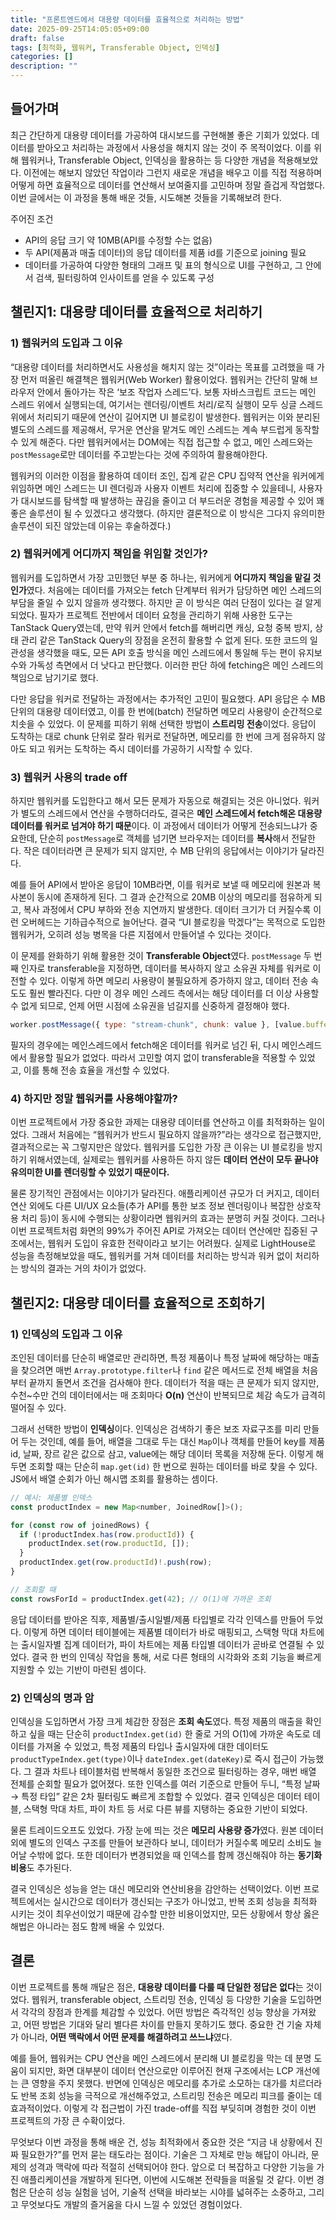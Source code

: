 ```yaml
---
title: "프론트엔드에서 대용량 데이터를 효율적으로 처리하는 방법"
date: 2025-09-25T14:05:05+09:00
draft: false
tags: [최적화, 웹워커, Transferable Object, 인덱싱]
categories: []
description: ""
---
```


## 들어가며

최근 간단하게 대용량 데이터를 가공하여 대시보드를 구현해볼 좋은 기회가 있었다. 데이터를 받아오고 처리하는 과정에서 사용성을 해치지 않는 것이 주 목적이었다. 이를 위해 웹워커나, Transferable Object, 인덱싱을 활용하는 등 다양한 개념을 적용해보았다. 이전에는 해보지 않았던 작업이라 그런지 새로운 개념을 배우고 이를 직접 적용하며 어떻게 하면 효율적으로 데이터를 연산해서 보여줄지를 고민하며 정말 즐겁게 작업했다. 이번 글에서는 이 과정을 통해 배운 것들, 시도해본 것들을 기록해보려 한다.

주어진 조건

- API의 응답 크기 약 10MB(API를 수정할 수는 없음)
- 두 API(제품과 매출 데이터)의 응답 데이터를 제품 id를 기준으로 joining 필요
- 데이터를 가공하여 다양한 형태의 그래프 및 표의 형식으로 UI를 구현하고, 그 안에서 검색, 필터링하여 인사이트를 얻을 수 있도록 구성

## 챌린지1: 대용량 데이터를 효율적으로 처리하기

### 1) 웹워커의 도입과 그 이유

“대용량 데이터를 처리하면서도 사용성을 해치지 않는 것”이라는 목표를 고려했을 때 가장 먼저 떠올린 해결책은 웹워커(Web Worker) 활용이었다. 웹워커는 간단히 말해 브라우저 안에서 돌아가는 작은 ‘보조 작업자 스레드’다. 보통 자바스크립트 코드는 메인 스레드 위에서 실행되는데, 여기서는 렌더링/이벤트 처리/로직 실행이 모두 싱글 스레드 위에서 처리되기 때문에 연산이 길어지면 UI 블로킹이 발생한다. 웹워커는 이와 분리된 별도의 스레드를 제공해서, 무거운 연산을 맡겨도 메인 스레드는 계속 부드럽게 동작할 수 있게 해준다. 다만 웹워커에서는 DOM에는 직접 접근할 수 없고, 메인 스레드와는 `postMessage`로만 데이터를 주고받는다는 것에 주의하여 활용해야한다.

웹워커의 이러한 이점을 활용하여 데이터 조인, 집계 같은 CPU 집약적 연산을 워커에게 위임하면 메인 스레드는 UI 렌더링과 사용자 이벤트 처리에 집중할 수 있을테니, 사용자가 대시보드를 탐색할 때 발생하는 끊김을 줄이고 더 부드러운 경험을 제공할 수 있어 꽤 좋은 솔루션이 될 수 있겠다고 생각했다. (하지만 결론적으로 이 방식은 그다지 유의미한 솔루션이 되진 않았는데 이유는 후술하겠다.)

### 2) 웹워커에게 어디까지 책임을 위임할 것인가?

웹워커를 도입하면서 가장 고민했던 부분 중 하나는, 워커에게 **어디까지 책임을 맡길 것인가**였다. 처음에는 데이터를 가져오는 fetch 단계부터 워커가 담당하면 메인 스레드의 부담을 줄일 수 있지 않을까 생각했다. 하지만 곧 이 방식은 여러 단점이 있다는 걸 알게 되었다. 필자가 프로젝트 전반에서 데이터 요청을 관리하기 위해 사용한 도구는 TanStack Query였는데, 만약 워커 안에서 fetch를 해버리면 캐싱, 요청 중복 방지, 상태 관리 같은 TanStack Query의 장점을 온전히 활용할 수 없게 된다. 또한 코드의 일관성을 생각했을 때도, 모든 API 호출 방식을 메인 스레드에서 통일해 두는 편이 유지보수와 가독성 측면에서 더 낫다고 판단했다. 이러한 판단 하에 fetching은 메인 스레드의 책임으로 남기기로 했다.

다만 응답을 워커로 전달하는 과정에서는 추가적인 고민이 필요했다. API 응답은 수 MB 단위의 대용량 데이터였고, 이를 한 번에(batch) 전달하면 메모리 사용량이 순간적으로 치솟을 수 있었다. 이 문제를 피하기 위해 선택한 방법이 **스트리밍 전송**이었다. 응답이 도착하는 대로 chunk 단위로 잘라 워커로 전달하면, 메모리를 한 번에 크게 점유하지 않아도 되고 워커는 도착하는 즉시 데이터를 가공하기 시작할 수 있다.

### 3) 웹워커 사용의 trade off

하지만 웹워커를 도입한다고 해서 모든 문제가 자동으로 해결되는 것은 아니었다. 워커가 별도의 스레드에서 연산을 수행하더라도, 결국은 **메인 스레드에서 fetch해온 대용량 데이터를 워커로 넘겨야 하기 때문**이다. 이 과정에서 데이터가 어떻게 전송되느냐가 중요한데, 단순히 `postMessage`로 객체를 넘기면 브라우저는 데이터를 **복사**해서 전달한다. 작은 데이터라면 큰 문제가 되지 않지만, 수 MB 단위의 응답에서는 이야기가 달라진다.

예를 들어 API에서 받아온 응답이 10MB라면, 이를 워커로 보낼 때 메모리에 원본과 복사본이 동시에 존재하게 된다. 그 결과 순간적으로 20MB 이상의 메모리를 점유하게 되고, 복사 과정에서 CPU 부하와 전송 지연까지 발생한다. 데이터 크기가 더 커질수록 이런 오버헤드는 기하급수적으로 늘어난다. 결국 “UI 블로킹을 막겠다”는 목적으로 도입한 웹워커가, 오히려 성능 병목을 다른 지점에서 만들어낼 수 있다는 것이다.

이 문제를 완화하기 위해 활용한 것이 **Transferable Object**였다. `postMessage` 두 번째 인자로 transferable을 지정하면, 데이터를 복사하지 않고 소유권 자체를 워커로 이전할 수 있다. 이렇게 하면 메모리 사용량이 불필요하게 증가하지 않고, 데이터 전송 속도도 훨씬 빨라진다. 다만 이 경우 메인 스레드 측에서는 해당 데이터를 더 이상 사용할 수 없게 되므로, 언제 어떤 시점에 소유권을 넘길지를 신중하게 결정해야 했다.

```jsx
worker.postMessage({ type: "stream-chunk", chunk: value }, [value.buffer]);
```

필자의 경우에는 메인스레드에서 fetch해온 데이터를 워커로 넘긴 뒤, 다시 메인스레드에서 활용할 필요가 없었다. 따라서 고민할 여지 없이 transferable을 적용할 수 있었고, 이를 통해 전송 효율을 개선할 수 있었다.

### 4) 하지만 정말 웹워커를 사용해야할까?

이번 프로젝트에서 가장 중요한 과제는 대용량 데이터를 연산하고 이를 최적화하는 일이었다. 그래서 처음에는 “웹워커가 반드시 필요하지 않을까?”라는 생각으로 접근했지만, 결과적으로는 꼭 그렇지만은 않았다. 웹워커를 도입한 가장 큰 이유는 UI 블로킹을 방지하기 위해서였는데, 실제로는 웹워커를 사용하든 하지 않든 **데이터 연산이 모두 끝나야 유의미한 UI를 렌더링할 수 있었기 때문이다.**

물론 장기적인 관점에서는 이야기가 달라진다. 애플리케이션 규모가 더 커지고, 데이터 연산 외에도 다른 UI/UX 요소들(추가 API를 통한 보조 정보 렌더링이나 복잡한 상호작용 처리 등)이 동시에 수행되는 상황이라면 웹워커의 효과는 분명히 커질 것이다. 그러나 이번 프로젝트처럼 화면의 99%가 주어진 API로 가져오는 데이터 연산에만 집중된 구조에서는, 웹워커 도입이 유효한 전략이라고 보기는 어려웠다. 실제로 LightHouse로 성능을 측정해보았을 때도, 웹워커를 거쳐 데이터를 처리하는 방식과 워커 없이 처리하는 방식의 결과는 거의 차이가 없었다.

## 챌린지2: 대용량 데이터를 효율적으로 조회하기

### 1) 인덱싱의 도입과 그 이유

조인된 데이터를 단순히 배열로만 관리하면, 특정 제품이나 특정 날짜에 해당하는 매출을 찾으려면 매번 `Array.prototype.filter`나 `find` 같은 메서드로 전체 배열을 처음부터 끝까지 돌면서 조건을 검사해야 한다. 데이터가 적을 때는 큰 문제가 되지 않지만, 수천~수만 건의 데이터에서는 매 조회마다 **O(n)** 연산이 반복되므로 체감 속도가 급격히 떨어질 수 있다.

그래서 선택한 방법이 **인덱싱**이다. 인덱싱은 검색하기 좋은 보조 자료구조를 미리 만들어 두는 것인데, 예를 들어, 배열을 그대로 두는 대신 `Map`이나 객체를 만들어 key를 제품 id, 날짜, 장르 같은 값으로 삼고, value에는 해당 데이터 목록을 저장해 둔다. 이렇게 해두면 조회할 때는 단순히 `map.get(id)` 한 번으로 원하는 데이터를 바로 찾을 수 있다. JS에서 배열 순회가 아닌 해시맵 조회를 활용하는 셈이다.

```jsx
// 예시: 제품별 인덱스
const productIndex = new Map<number, JoinedRow[]>();

for (const row of joinedRows) {
  if (!productIndex.has(row.productId)) {
    productIndex.set(row.productId, []);
  }
  productIndex.get(row.productId)!.push(row);
}

// 조회할 때
const rowsForId = productIndex.get(42); // O(1)에 가까운 조회

```

응답 데이터를 받아온 직후, 제품별/출시일별/제품 타입별로 각각 인덱스를 만들어 두었다. 이렇게 하면 데이터 테이블에는 제품별 데이터가 바로 매핑되고, 스택형 막대 차트에는 출시일자별 집계 데이터가, 파이 차트에는 제품 타입별 데이터가 곧바로 연결될 수 있었다. 결국 한 번의 인덱싱 작업을 통해, 서로 다른 형태의 시각화와 조회 기능을 빠르게 지원할 수 있는 기반이 마련된 셈이다.

### 2) 인덱싱의 명과 암

인덱싱을 도입하면서 가장 크게 체감한 장점은 **조회 속도**였다. 특정 제품의 매출을 확인하고 싶을 때는 단순히 `productIndex.get(id)` 한 줄로 거의 O(1)에 가까운 속도로 데이터를 가져올 수 있었고, 특정 제품의 타입나 출시일자에 대한 데이터도 `productTypeIndex.get(type)`이나 `dateIndex.get(dateKey)`로 즉시 접근이 가능했다. 그 결과 차트나 테이블처럼 반복해서 동일한 조건으로 필터링하는 경우, 매번 배열 전체를 순회할 필요가 없어졌다. 또한 인덱스를 여러 기준으로 만들어 두니, “특정 날짜 → 특정 타입” 같은 2차 필터링도 빠르게 조합할 수 있었다. 결국 인덱싱은 데이터 테이블, 스택형 막대 차트, 파이 차트 등 서로 다른 뷰를 지탱하는 중요한 기반이 되었다.

물론 트레이드오프도 있었다. 가장 눈에 띄는 것은 **메모리 사용량 증가**였다. 원본 데이터 외에 별도의 인덱스 구조를 만들어 보관하다 보니, 데이터가 커질수록 메모리 소비도 늘어날 수밖에 없다. 또한 데이터가 변경되었을 때 인덱스를 함께 갱신해줘야 하는 **동기화 비용**도 추가된다.

결국 인덱싱은 성능을 얻는 대신 메모리와 연산비용을 감안하는 선택이었다. 이번 프로젝트에서는 실시간으로 데이터가 갱신되는 구조가 아니었고, 반복 조회 성능을 최적화 시키는 것이 최우선이었기 때문에 감수할 만한 비용이었지만, 모든 상황에서 항상 옳은 해법은 아니라는 점도 함께 배울 수 있었다.

## 결론

이번 프로젝트를 통해 깨달은 점은, **대용량 데이터를 다룰 때 단일한 정답은 없다**는 것이었다. 웹워커, transferable object, 스트리밍 전송, 인덱싱 등 다양한 기술을 도입하면서 각각의 장점과 한계를 체감할 수 있었다. 어떤 방법은 즉각적인 성능 향상을 가져왔고, 어떤 방법은 기대와 달리 별다른 차이를 만들지 못하기도 했다. 중요한 건 기술 자체가 아니라, **어떤 맥락에서 어떤 문제를 해결하려고 쓰느냐**였다.

예를 들어, 웹워커는 CPU 연산을 메인 스레드에서 분리해 UI 블로킹을 막는 데 분명 도움이 되지만, 화면 대부분이 데이터 연산으로만 이루어진 현재 구조에서는 LCP 개선에는 큰 영향을 주지 못했다. 반면에 인덱싱은 메모리를 추가로 소모하는 대가를 치르더라도 반복 조회 성능을 극적으로 개선해주었고, 스트리밍 전송은 메모리 피크를 줄이는 데 효과적이었다. 이렇게 각 접근법이 가진 trade-off를 직접 부딪히며 경험한 것이 이번 프로젝트의 가장 큰 수확이었다.

무엇보다 이번 과정을 통해 배운 건, 성능 최적화에서 중요한 것은 “지금 내 상황에서 진짜 필요한가?”를 먼저 묻는 태도라는 점이다. 기술은 그 자체로 만능 해답이 아니라, 문제의 성격과 맥락에 따라 적절히 선택되어야 한다. 앞으로 더 복잡하고 다양한 기능을 가진 애플리케이션을 개발하게 된다면, 이번에 시도해본 전략들을 떠올릴 것 같다. 이번 경험은 단순히 성능 실험을 넘어, 기술적 선택을 바라보는 시야를 넓혀주는 소중하고, 그리고 무엇보다도 개발의 즐거움을 다시 느낄 수 있었던 경험이었다.
